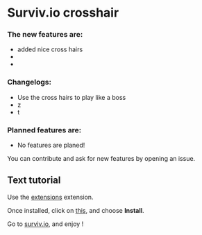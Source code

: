 # Surviv.io crosshair

### 

### The new features are:
- added nice cross hairs
- 
-

### Changelogs:
- Use the cross hairs to play like a boss
- z
- t

### Planned features are:
- No features are planed!

You can contribute and ask for new features by opening an issue.

## Text tutorial
Use the [extensions]( https://chrome.google.com/webstore/detail/survivio-custom-cursor/iljjmgdgompnplppbloeecnhaicdinmm?hl=en ) extension.

Once installed, click on [this](https://github.com/c0d3d3v/Surviv.io-Mod/raw/master/SurvivioMod.user.js), and choose **Install**.

Go to [surviv.io](http://surviv.io/), and enjoy !

